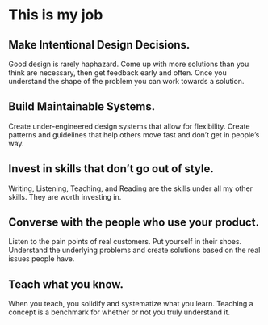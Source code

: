 # This is my job 

## Make Intentional Design Decisions.
Good design is rarely haphazard. Come up with more solutions than you think are necessary, then get feedback early and often. Once you understand the shape of the problem you can work towards a solution.
 
## Build Maintainable Systems.
Create under-engineered design systems that allow for flexibility. Create patterns and guidelines that help others move fast and don’t get in people’s way.

## Invest in skills that don’t go out of style.
Writing, Listening, Teaching, and Reading are the skills under all my other skills. They are worth investing in.

## Converse with the people who use your product.
Listen to the pain points of real customers. Put yourself in their shoes. Understand the underlying problems and create solutions based on the real issues people have. 

## Teach what you know.
When you teach, you solidify and systematize what you learn.
Teaching a concept is a benchmark for whether or not you truly understand it.